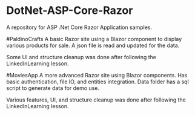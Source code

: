 # DotNet-ASP-Core-Razor
A repository for ASP .Net Core Razor Application samples.

#PaldinoCrafts
A basic Razor site using a Blazor component to display various products for sale.
A json file is read and updated for the data.

Some UI and structure cleanup was done after following the LinkedInLearning lesson.

#MoviesApp
A more advanced Razor site using Blazor components.
Has basic authentication, file IO, and entities integration.
Data folder has a sql script to generate data for demo use.

Various features, UI, and structure cleanup was done after following the LinkedInLearning lesson.
